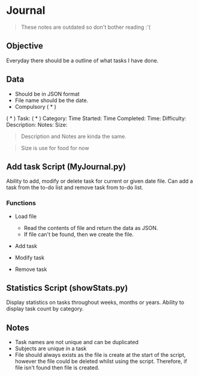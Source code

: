 # Journal
> These notes are outdated so don't bother reading :'(

## Objective

Everyday there should be a outline of what tasks I have done.

## Data

- Should be in JSON format
- File name should be the date.
- Compulsory ( * )

( * ) Task: <Text>
( * ) Category: <Text>
Time Started: <Time>
Time Completed: <Time>
Time: <Time>
Difficulty: <Text>
Description: <Text>
Notes: <Text>
Size: <Text>

> Description and Notes are kinda the same.

> Size is use for food for now

## Add task Script (MyJournal.py)

Ability to add, modify or delete task for current or given date file.
Can add a task from the to-do list and remove task from to-do list.

### Functions

- Load file
    - Read the contents of file and return the data as JSON.
    - If file can't be found, then we create the file.

- Add task
- Modify task
- Remove task


## Statistics Script (showStats.py)

Display statistics on tasks throughout weeks, months or years.
Ability to display task count by category.


## Notes

- Task names are not unique and can be duplicated
- Subjects are unique in a task
- File should always exists as the file is create at the start of the script, however the file could be deleted whilst using the script. Therefore, if file isn't found then file is created.

